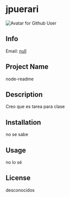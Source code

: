 
  # jpuerari
  ![Avatar for Github User](https://avatars0.githubusercontent.com/u/52581038?v=4) 

  ## Info
  Email: [null](mailto:null) 

  ## Project Name
  node-readme 

  ## Description
  Creo que es tarea para clase 

  ## Installation
  no se sabe  

  ## Usage
  no lo sé 

  ## License
  desconocidos
  